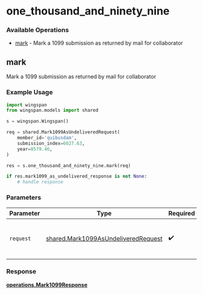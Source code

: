 # one_thousand_and_ninety_nine

### Available Operations

* [mark](#mark) - Mark a 1099 submission as returned by mail for collaborator

## mark

Mark a 1099 submission as returned by mail for collaborator

### Example Usage

```python
import wingspan
from wingspan.models import shared

s = wingspan.Wingspan()

req = shared.Mark1099AsUndeliveredRequest(
    member_id='quibusdam',
    submission_index=6027.63,
    year=8579.46,
)

res = s.one_thousand_and_ninety_nine.mark(req)

if res.mark1099_as_undelivered_response is not None:
    # handle response
```

### Parameters

| Parameter                                                                                  | Type                                                                                       | Required                                                                                   | Description                                                                                |
| ------------------------------------------------------------------------------------------ | ------------------------------------------------------------------------------------------ | ------------------------------------------------------------------------------------------ | ------------------------------------------------------------------------------------------ |
| `request`                                                                                  | [shared.Mark1099AsUndeliveredRequest](../../models/shared/mark1099asundeliveredrequest.md) | :heavy_check_mark:                                                                         | The request object to use for the request.                                                 |


### Response

**[operations.Mark1099Response](../../models/operations/mark1099response.md)**

